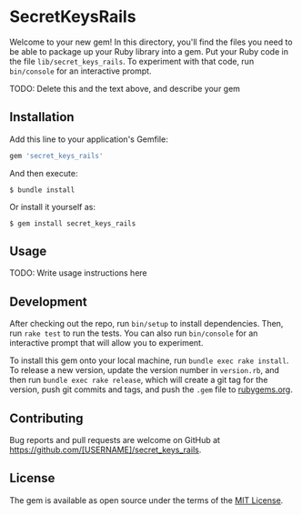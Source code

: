 # SecretKeysRails

Welcome to your new gem! In this directory, you'll find the files you need to be able to package up your Ruby library into a gem. Put your Ruby code in the file `lib/secret_keys_rails`. To experiment with that code, run `bin/console` for an interactive prompt.

TODO: Delete this and the text above, and describe your gem

## Installation

Add this line to your application's Gemfile:

```ruby
gem 'secret_keys_rails'
```

And then execute:

    $ bundle install

Or install it yourself as:

    $ gem install secret_keys_rails

## Usage

TODO: Write usage instructions here

## Development

After checking out the repo, run `bin/setup` to install dependencies. Then, run `rake test` to run the tests. You can also run `bin/console` for an interactive prompt that will allow you to experiment.

To install this gem onto your local machine, run `bundle exec rake install`. To release a new version, update the version number in `version.rb`, and then run `bundle exec rake release`, which will create a git tag for the version, push git commits and tags, and push the `.gem` file to [rubygems.org](https://rubygems.org).

## Contributing

Bug reports and pull requests are welcome on GitHub at https://github.com/[USERNAME]/secret_keys_rails.


## License

The gem is available as open source under the terms of the [MIT License](https://opensource.org/licenses/MIT).

